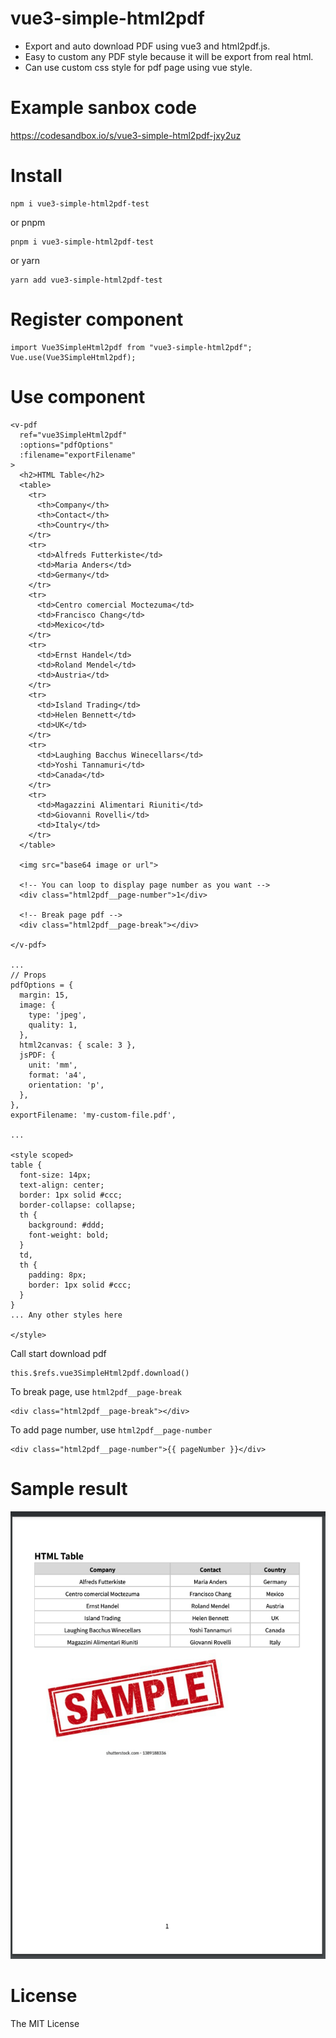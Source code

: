 # vue3-simple-html2pdf

- Export and auto download PDF using vue3 and html2pdf.js.
- Easy to custom any PDF style because it will be export from real html.
- Can use custom css style for pdf page using vue style.

# Example sanbox code

https://codesandbox.io/s/vue3-simple-html2pdf-jxy2uz

# Install

```
npm i vue3-simple-html2pdf-test
```
or pnpm

```
pnpm i vue3-simple-html2pdf-test
```

or yarn

```
yarn add vue3-simple-html2pdf-test
```

# Register component
```
import Vue3SimpleHtml2pdf from "vue3-simple-html2pdf";
Vue.use(Vue3SimpleHtml2pdf);
```

# Use component

```
<v-pdf
  ref="vue3SimpleHtml2pdf"
  :options="pdfOptions"
  :filename="exportFilename"
>
  <h2>HTML Table</h2>
  <table>
    <tr>
      <th>Company</th>
      <th>Contact</th>
      <th>Country</th>
    </tr>
    <tr>
      <td>Alfreds Futterkiste</td>
      <td>Maria Anders</td>
      <td>Germany</td>
    </tr>
    <tr>
      <td>Centro comercial Moctezuma</td>
      <td>Francisco Chang</td>
      <td>Mexico</td>
    </tr>
    <tr>
      <td>Ernst Handel</td>
      <td>Roland Mendel</td>
      <td>Austria</td>
    </tr>
    <tr>
      <td>Island Trading</td>
      <td>Helen Bennett</td>
      <td>UK</td>
    </tr>
    <tr>
      <td>Laughing Bacchus Winecellars</td>
      <td>Yoshi Tannamuri</td>
      <td>Canada</td>
    </tr>
    <tr>
      <td>Magazzini Alimentari Riuniti</td>
      <td>Giovanni Rovelli</td>
      <td>Italy</td>
    </tr>
  </table>

  <img src="base64 image or url">

  <!-- You can loop to display page number as you want -->
  <div class="html2pdf__page-number">1</div>

  <!-- Break page pdf -->
  <div class="html2pdf__page-break"></div>

</v-pdf>

...
// Props
pdfOptions = {
  margin: 15,
  image: {
    type: 'jpeg',
    quality: 1,
  },
  html2canvas: { scale: 3 },
  jsPDF: {
    unit: 'mm',
    format: 'a4',
    orientation: 'p',
  },
},
exportFilename: 'my-custom-file.pdf',

...

<style scoped>
table {
  font-size: 14px;
  text-align: center;
  border: 1px solid #ccc;
  border-collapse: collapse;
  th {
    background: #ddd;
    font-weight: bold;
  }
  td,
  th {
    padding: 8px;
    border: 1px solid #ccc;
  }
}
... Any other styles here

</style>
```

Call start download pdf

```
this.$refs.vue3SimpleHtml2pdf.download()
```


To break page, use `html2pdf__page-break`

```
<div class="html2pdf__page-break"></div>
```

To add page number, use `html2pdf__page-number`

```
<div class="html2pdf__page-number">{{ pageNumber }}</div>
```

# Sample result

![alt text](/docs/sample.jpg)

# License

The MIT License
